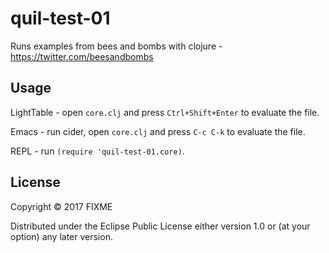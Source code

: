 # quil-test-01

Runs examples from bees and bombs with clojure - https://twitter.com/beesandbombs

## Usage

LightTable - open `core.clj` and press `Ctrl+Shift+Enter` to evaluate the file.

Emacs - run cider, open `core.clj` and press `C-c C-k` to evaluate the file.

REPL - run `(require 'quil-test-01.core)`.

## License

Copyright © 2017 FIXME

Distributed under the Eclipse Public License either version 1.0 or (at
your option) any later version.
